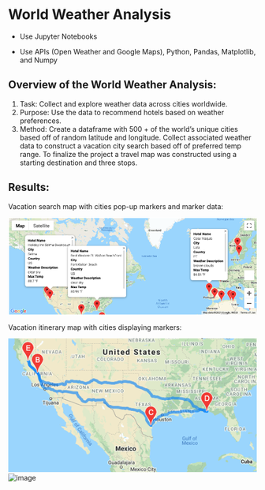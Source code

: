 # World Weather Analysis

* Use Jupyter Notebooks

* Use APIs (Open Weather and Google Maps), Python, Pandas, Matplotlib, and Numpy  



## Overview of the World Weather Analysis:

1. Task: Collect and explore weather data across cities worldwide.
1. Purpose: Use the data to recommend hotels based on weather preferences.
1. Method: Create a dataframe with 500 + of the world’s unique cities based off of random latitude and longitude. Collect associated weather data to construct a vacation city search based off of preferred temp range. To finalize the project a travel map was constructed using a starting destination and three stops.  



## Results:
Vacation search map with cities pop-up markers and marker data:

![WeatherPy vacation map.](https://github.com/ClayMack/World_Weather_Analysis/blob/main/Vacation_Search/WeatherPy_vacation_map.png "WeatherPy vacation map.")

Vacation itinerary map with cities displaying markers:

![WeatherPy vacation itinerary map.](https://github.com/ClayMack/World_Weather_Analysis/blob/main/Vacation_Itinerary.ipynb/WeatherPy_travel_map.png "WeatherPy vacation itinerary map.")
![image](https://user-images.githubusercontent.com/81714159/120219271-93c6cd00-c200-11eb-8c6d-c5d6f262dc60.png)
